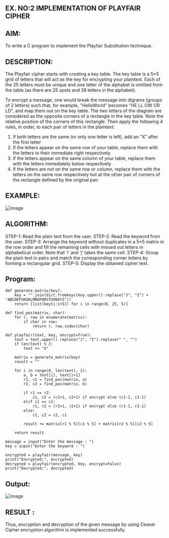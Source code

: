 ## EX. NO:2 IMPLEMENTATION OF PLAYFAIR CIPHER

 

## AIM:
 

 

To write a C program to implement the Playfair Substitution technique.

## DESCRIPTION:

The Playfair cipher starts with creating a key table. The key table is a 5×5 grid of letters that will act as the key for encrypting your plaintext. Each of the 25 letters must be unique and one letter of the alphabet is omitted from the table (as there are 25 spots and 26 letters in the alphabet).

To encrypt a message, one would break the message into digrams (groups of 2 letters) such that, for example, "HelloWorld" becomes "HE LL OW OR LD", and map them out on the key table. The two letters of the diagram are considered as the opposite corners of a rectangle in the key table. Note the relative position of the corners of this rectangle. Then apply the following 4 rules, in order, to each pair of letters in the plaintext:
1.	If both letters are the same (or only one letter is left), add an "X" after the first letter
2.	If the letters appear on the same row of your table, replace them with the letters to their immediate right respectively
3.	If the letters appear on the same column of your table, replace them with the letters immediately below respectively
4.	If the letters are not on the same row or column, replace them with the letters on the same row respectively but at the other pair of corners of the rectangle defined by the original pair.
## EXAMPLE:
![image](https://github.com/Hemamanigandan/EX-NO-2-/assets/149653568/e6858d4f-b122-42ba-acdb-db18ec2e9675)

 

## ALGORITHM:

STEP-1: Read the plain text from the user.
STEP-2: Read the keyword from the user.
STEP-3: Arrange the keyword without duplicates in a 5*5 matrix in the row order and fill the remaining cells with missed out letters in alphabetical order. Note that ‘i’ and ‘j’ takes the same cell.
STEP-4: Group the plain text in pairs and match the corresponding corner letters by forming a rectangular grid.
STEP-5: Display the obtained cipher text.




## Program:
```
def generate_matrix(key):
    key = "".join(dict.fromkeys(key.upper().replace("J", "I") + "ABCDEFGHIKLMNOPQRSTUVWXYZ"))
    return [list(key[i:i+5]) for i in range(0, 25, 5)]

def find_pos(matrix, char):
    for r, row in enumerate(matrix):
        if char in row:
            return r, row.index(char)

def playfair(text, key, encrypt=True):
    text = text.upper().replace("J", "I").replace(" ", "")
    if len(text) % 2:
        text += "X"
    
    matrix = generate_matrix(key)
    result = ""
    
    for i in range(0, len(text), 2):
        a, b = text[i], text[i+1]
        r1, c1 = find_pos(matrix, a)
        r2, c2 = find_pos(matrix, b)
        
        if r1 == r2:
            c1, c2 = (c1+1, c2+1) if encrypt else (c1-1, c2-1)
        elif c1 == c2:
            r1, r2 = (r1+1, r2+1) if encrypt else (r1-1, r2-1)
        else:
            c1, c2 = c2, c1
        
        result += matrix[r1 % 5][c1 % 5] + matrix[r2 % 5][c2 % 5]
    
    return result

message = input("Enter the message : ")
key = input("Enter the keyword : ")

encrypted = playfair(message, key)
print("Encrypted:", encrypted)
decrypted = playfair(encrypted, key, encrypt=False)
print("Decrypted:", decrypted)
```

## Output:
![image](https://github.com/user-attachments/assets/0bd02e3b-332f-4c42-b9f5-8d62bebf92fa)

## RESULT :

Thus, encryption and decryption of the given message by using Ceaser Cipher encryption algorithm is implemented successfully.

